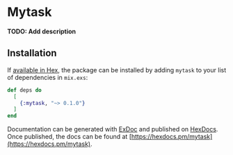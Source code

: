 # Mytask

**TODO: Add description**

## Installation

If [available in Hex](https://hex.pm/docs/publish), the package can be installed
by adding `mytask` to your list of dependencies in `mix.exs`:

```elixir
def deps do
  [
    {:mytask, "~> 0.1.0"}
  ]
end
```

Documentation can be generated with [ExDoc](https://github.com/elixir-lang/ex_doc)
and published on [HexDocs](https://hexdocs.pm). Once published, the docs can
be found at [https://hexdocs.pm/mytask](https://hexdocs.pm/mytask).

